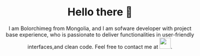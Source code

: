  <h1 align="center"> Hello there 👋 </h1>

<p align='center'> I am Bolorchimeg from Mongolia, and I am sofware developer with project base experience, who is passionate to deliver functionalities in user-friendly interfaces,and clean code. Feel free to contact me at <a href="https://www.linkedin.com/in/bolorchimeg-munkhbold/"><img height="30" src="https://github.com/WaylonWalker/WaylonWalker/blob/main/icon/linkedin.png?raw=true"></a>.  </p>




